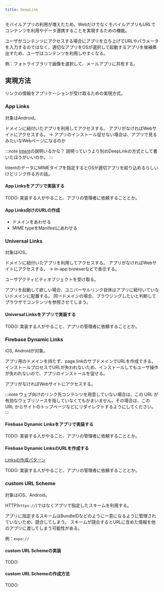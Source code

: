 ```yaml
---
title: DeepLink
---
```


モバイルアプリの利用が増えたため、WebだけでなくモバイルアプリもURLでコンテンツを利用やデータ連携することを実現するための機能。

ユーザがコンテンツにアクセスする場合にアプリを立ち上げてURLやパラメータを入力するのではなく、適切なアプリをOSが選択して起動するアプリを候補煮出すため、ユーザはコンテンツを利用しやすくなる。

例：フォトライブラリで画像を選択して、メールアプリに共有する。

## 実現方法

リンクの情報をアプリケーションが受け取るための実現方式。

### App Links

対象はAndroid。

ドメインに紐付いたアプリを利用してアクセスする。
アプリがなければWebサイトにアクセスする。
 -> アプリのインストール促せない場合は、アプリで見るみたいなWebページになるのか

:::note
[Intent](https://developer.android.com/guide/components/intents-filters)の説明いるかな？
説明っていうより別のDeepLinkの方式として書いたほうがいいのか。
:::

IntentのデータにMIMEタイプを指定するとOSが適切アプリを絞り込めるらしいけどリンク作る方の話。


#### App Linksをアプリで実装する

TODO: 実装する人がやること、アプリの管理者に依頼することとか。

#### App Links向けのURLの作成

- ドメインをあわせる
- MIME typeをManifestにあわせる

### Universal Links

対象はiOS。

ドメインに紐付いたアプリを利用してアクセスする。
アプリがなければWebサイトにアクセスする。
 -> in-app browserなどで表示する。

ユーザアクティビティオブジェクトを受け取る。

アプリを起動して欲しい場合、ユニバーサルリンク自体はアプリに紐付いていないドメインに配置する。
同一ドメインの場合、ブラウジングしたいと判断してブラウザでコンテンツを参照させてしまう。

#### Universal Linksをアプリで実装する

TODO: 実装する人がやること、アプリの管理者に依頼することとか。

### Firebase Dynamic Links

iOS, Androidが対象。

アプリ用のドメインを持たず、page.linkのサブドメインでURLを作成できる。
インストールプロセスでURLが失われないため、インストールしてもユーザ操作が失われないので、アプリのインストールを促せる。

アプリがなければWebサイトにアクセスする。

:::note
ウェブ向けのリンク先コンテンツを用意していない場合は、この URL が有効なウェブリソースを指していなくてもかまいません。その場合は、この URL からサイトのトップページなどにリダイレクトするようにしてください。
:::

#### Firebase Dynamic Linksをアプリで実装する

TODO: 実装する人がやること、アプリの管理者に依頼することとか。

#### Firebase Dynamic LinksのURLを作成する

[Linksの作成パターン](https://firebase.google.com/docs/dynamic-links/create-links)

TODO: 実装する人がやること、アプリの管理者に依頼することとか。


### custom URL Scheme

対象はiOS、Android。

HTTP(`https://`)ではなくアプリで指定したスキームを利用する。

アプリに指定するスキームはBundleIDなどのように一意になるように管理されていないため、競合してしまう。
スキームが競合するとURLに含めた情報を他のアプリに渡してしまう可能性がある。

例：`expo://`

#### custom URL Schemeの実装

TODO:

#### custom URL Schemeの作成方法

TODO:

